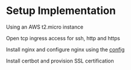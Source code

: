 # Setup Implementation

Using an AWS t2.micro instance

Open tcp ingress access for ssh, http and https

Install nginx and configure nginx using the [config](nginx.conf)

Install certbot and provision SSL certification
